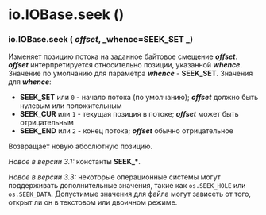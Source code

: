 # io.IOBase.seek ()

### io.IOBase.seek ( _offset_, _whence=SEEK\_SET _)

Изменяет позицию потока на заданное байтовое смещение _**offset**_. _**offset**_ интерпретируется относительно позиции, указанной _**whence**_. Значение по умолчанию для параметра _**whence**_ - **SEEK\_SET**. Значения для _**whence**_:

* **SEEK\_SET** или `0` - начало потока (по умолчанию); _**offset**_ должно быть нулевым или положительным
* **SEEK\_CUR** или `1` - текущая позиция в потоке; _**offset**_ может быть отрицательным
* **SEEK\_END** или `2` - конец потока; _**offset**_ обычно отрицательное

Возвращает новую абсолютную позицию.

_Новое в версии 3.1:_ константы **SEEK\_\***.

_Новое в версии 3.3:_ некоторые операционные системы могут поддерживать дополнительные значения, такие как `os.SEEK_HOLE` или `os.SEEK_DATA`. Допустимые значения для файла могут зависеть от того, открыт ли он в текстовом или двоичном режиме.
